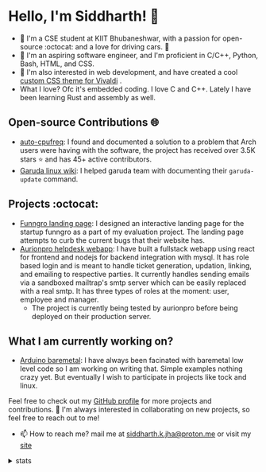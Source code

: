 # Hello, I'm Siddharth! 👋

- 🏫 I'm a CSE student at KIIT Bhubaneshwar, with a passion for open-source :octocat: and a love for driving cars. 🚗 
- 🌱 I'm an aspiring software engineer, and I'm proficient in C/C++, Python, Bash, HTML, and CSS. 
- 👀 I'm also interested in web development, and have created a cool [custom CSS theme for Vivaldi](https://themes.vivaldi.net/themes/Qbnlj4pmJ2m) .
- What I love? Ofc it's embedded coding. I love C and C++. Lately I have been learning Rust and assembly as well.

## Open-source Contributions 🌐

- [auto-cpufreq](https://github.com/AdnanHodzic/auto-cpufreq/releases/tag/v1.9.8): I found and documented a solution to a problem that Arch users were having with the software, the project has received over 3.5K stars ⭐ and has 45+ active contributors.
- [Garuda linux wiki](https://gitlab.com/garuda-linux/website/wiki/-/merge_requests/2): I helped garuda team with documenting their `garuda-update` command.

## Projects :octocat:

- [Funngro landing page](https://siddharthkumarjha.github.io/Funngro): I designed an interactive landing page for the startup funngro as a part of my evaluation project. The landing page attempts to curb the current bugs that their website has.
- [Aurionpro helpdesk webapp](https://github.com/siddharthkumarjha/Aurionpro-helpdesk-webapp): I have built a fullstack webapp using react for frontend and nodejs for backend integration with mysql. It has role based login and is meant to handle ticket generation, updation, linking, and emailing to respective parties. It currently handles sending emails via a sandboxed mailtrap's smtp server which can be easily replaced with a real smtp. It has three types of roles at the moment: user, employee and manager. 
  * The project is currently being tested by aurionpro before being deployed on their production server.

## What I am currently working on? 
- [Arduino baremetal](https://github.com/siddharthkumarjha/arduino-baremetal): I have always been facinated with baremetal low level code so I am working on writing that. Simple examples nothing crazy yet. But eventually I wish to participate in projects like tock and linux.

Feel free to check out my [GitHub profile](https://github.com/siddharthkumarjha/) for more projects and contributions. 💞️ I'm always interested in collaborating on new projects, so feel free to reach out to me!
- 📫 How to reach me? mail me at siddharth.k.jha@proton.me or visit my [site](https://siddharthkumarjha.github.io/)

<details>
  <summary>stats</summary>
  <br>
  
  ![Siddharth's GitHub stats](https://github-readme-stats.vercel.app/api?username=siddharthkumarjha&show_icons=true&theme=dracula)
</details>

<!---
siddharthkumarjha/siddharthkumarjha is a ✨ special ✨ repository because its `README.md` (this file) appears on your GitHub profile.
You can click the Preview link to take a look at your changes.
--->
